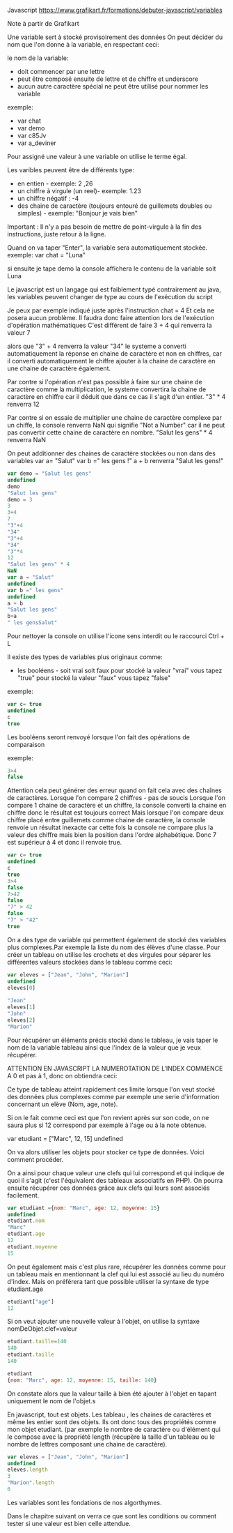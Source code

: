 Javascript
https://www.grafikart.fr/formations/debuter-javascript/variables

Note à partir de Grafikart

Une variable sert à stocké provisoirement des données
On peut décider du nom que l'on donne à la variable, en respectant ceci:

le nom de la variable:

* doit commencer par une lettre
* peut être composé ensuite de lettre et de chiffre et underscore
* aucun autre caractère spécial ne peut être utilisé pour nommer les variable

exemple: 
* var chat
* var demo
* var c85Jv
* var a_deviner

Pour assigné une valeur à une variable on utilise le terme égal.

Les varibles peuvent être de différents type:

* en entien - exemple: 2 ,26
* un chiffre à virgule (un reel)- exemple: 1.23
* un chiffre négatif : -4
* des chaine de caractère (toujours entouré de guillemets doubles ou simples) - exemple: "Bonjour je vais bien"

Important : Il n'y a pas besoin de mettre de point-virgule à la fin des instructions, juste retour à la ligne.

Quand on va taper "Enter", la variable sera automatiquement stockée.
exemple: var chat = "Luna"

si ensuite je tape
demo
la console affichera le contenu de la variable soit
Luna

Le javascript est un langage qui est faiblement typé contrairement au java, les variables peuvent changer de type au cours de l'exécution du script

Je peux par exemple indiqué juste après l'instruction chat = 4
Et cela ne posera aucun problème.
Il faudra donc faire attention lors de l'exécution d'opération mathématiques
C'est différent de faire
3 + 4 
qui renverra la valeur 7

alors que "3" + 4 
renverra la valeur "34"
le systeme a converti automatiquement la réponse en chaine de caractère et non en chiffres, car il converti automatiquement le chiffre ajouter à la chaine de caractère en une chaine de caractère également.


Par contre si l'opération n'est pas possible à faire sur une chaine de caractère comme la multiplication, le systeme convertira la chaine de caractère en chiffre car il déduit que dans ce cas il s'agit d'un entier.
"3" * 4
renverra 12

Par contre si on essaie de multiplier une chaine de caractère complexe par un chiffe, la console renverra NaN qui signifie "Not a Number" car il ne peut pas convertir cette chaine de caractère en nombre.
"Salut les gens" * 4 
renverra NaN


On peut additionner des chaines de caractère stockées ou non dans des variables
var a= "Salut"
var b =" les gens !"
a + b
renverra "Salut les gens!"

```javascript
var demo = "Salut les gens"
undefined
demo
"Salut les gens"
demo = 3
3
3+4
7
"3"+4
"34"
"3"+4
"34"
"3"*4
12
"Salut les gens" * 4
NaN
var a = "Salut"
undefined
var b =" les gens"
undefined
a + b
"Salut les gens"
b+a
" les gensSalut"
```

Pour nettoyer la console on utilise l'icone sens interdit ou le raccourci Ctrl + L


Il existe des types de variables plus originaux comme:
* les booléens - soit vrai soit faux
pour stocké la valeur "vrai" vous tapez "true"
pour stocké la valeur "faux" vous tapez "false"


exemple:
```javascript
var c= true
undefined
c
true
```

Les booléens seront renvoyé lorsque l'on fait des opérations de comparaison


exemple:

```javascript
3>4
false
```

Attention cela peut générer des erreur quand on fait cela avec des chaînes de caractères.
Lorsque l'on compare 2 chiffres - pas de soucis
Lorsque l'on compare 1 chaine de caractère et un chiffre, la console converti la chaine en chiffre donc le résultat est toujours correct
Mais lorsque l'on compare deux chiffre placé entre guillemets comme chaine de caractère, la console renvoie un résultat inexacte car cette fois la console ne compare plus la valeur des chiffre mais bien la position dans l'ordre alphabétique. Donc 7 est supérieur à 4 et donc il renvoie true.


```javascript
var c= true
undefined
c
true
3>4
false
7>42
false
"7" > 42
false
"7" > "42"
true
```

On a des type de variable qui permettent également de stocké des variables plus complexes.Par exemple la liste du nom des élèves d'une classe. Pour créer un tableau on utilise les crochets et des virgules pour séparer les différentes valeurs stockées dans le tableau comme ceci:

```javascript
var eleves = ["Jean", "John", "Marion"]
undefined
eleves[0]
    
"Jean"
eleves[1]
"John"
eleves[2]
"Marion"

```

Pour récupérer un éléments précis stocké dans le tableau, je vais taper le nom de la variable tableau ainsi que l'index de la valeur que je veux récupérer. 

ATTENTION EN JAVASCRIPT LA NUMEROTATION DE L'INDEX COMMENCE A 0 et pas à 1, donc on obtiendra ceci:


Ce type de tableau atteint rapidement ces limite lorsque l'on veut stocké des données plus complexes comme par exemple une serie d'information concernant un elève (Nom, age, note).

Si on le fait comme ceci est que l'on revient après sur son code, on ne saura plus si 12 correspond par exemple à l'age ou à la note obtenue.

var etudiant = ["Marc", 12, 15]
undefined

On va alors utiliser les objets pour stocker ce type de données. Voici comment procéder.


On a ainsi pour chaque valeur une clefs qui lui correspond et qui indique de quoi il s'agit (c'est l'équivalent des tableaux associatifs en PHP). On pourra ensuite récupérer ces données grâce aux clefs qui leurs sont associés facilement.

```javascript
var etudiant ={nom: "Marc", age: 12, moyenne: 15}
undefined
etudiant.nom
"Marc"
etudiant.age
12
etudiant.moyenne
15
```

On peut également mais c'est plus rare, récupérer les données comme pour un tableau mais en mentionnant la clef qui lui est associé au lieu du numéro d'index. Mais on préférera tant que possible utiliser la syntaxe de type etudiant.age

```javascript
etudiant["age"]
12
```

Si on veut ajouter une nouvelle valeur à l'objet, on utilise la syntaxe nomDeObjet.clef=valeur

```javascript
etudiant.taille=140
140
etudiant.taille
140

etudiant
{nom: "Marc", age: 12, moyenne: 15, taille: 140}
```

On constate alors que la valeur taille à bien été ajouter à l'objet en tapant uniquement le nom de l'objet.s


En javascript, tout est objets. Les tableau , les chaines de caractères et même les entier sont des objets. Ils ont donc tous des propriétés comme mon objet etudiant. (par exemple le nombre de caractère ou d'élément qui le compose avec la propriété length (récupère la taille d'un tableau ou le nombre de lettres composant une chaine de caractère).

```javascript
var eleves = ["Jean", "John", "Marion"]
undefined
eleves.length
3
"Marion".length
6
```

Les variables sont les fondations de nos algorthymes.

Dans le chapitre suivant on verra ce que sont les conditions ou comment tester si une valeur est bien celle attendue.







